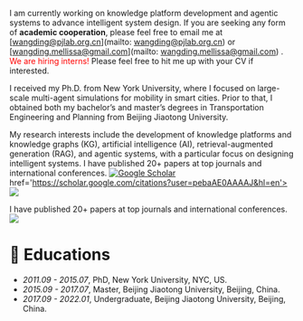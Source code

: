 

I am currently working on knowledge platform development and agentic systems to advance intelligent system design. If you are seeking any form of **academic cooperation**, please feel free to email me at [wangding@pjlab.org.cn](mailto: wangding@pjlab.org.cn) or [wangding.mellissa@gmail.com](mailto: wangding.mellissa@gmail.com) . <span style="color:red">We are hiring interns! </span> Please feel free to hit me up with your CV if interested.

I received my Ph.D. from New York University, where I focused on large-scale multi-agent simulations for mobility in smart cities. Prior to that, I obtained both my bachelor’s and master’s degrees in Transportation Engineering and Planning from Beijing Jiaotong University. 

My research interests include the development of knowledge platforms and knowledge graphs (KG), artificial intelligence (AI), retrieval-augmented generation (RAG), and agentic systems, with a particular focus on designing intelligent systems. I have published 20+ papers at top journals and international conferences.  [![Google Scholar](https://img.shields.io/badge/Google_Scholar-View_Profile-blue?logo=Google-Scholar&style=flat)](https://scholar.google.com/citations?user=pebaAE0AAAAJ&hl=en) 
href='https://scholar.google.com/citations?user=pebaAE0AAAAJ&hl=en'><img src="https://img.shields.io/endpoint?logo=Google%20Scholar&url=https%3A%2F%2Fcdn.jsdelivr.net%2Fgh%2FRayeRen%2Frayeren.github.io@google-scholar-stats%2Fgs_data_shieldsio.json&labelColor=f6f6f6&color=9cf&style=flat&label=citations">

I have published 20+ papers at top journals and international conferences. <a href='https://scholar.google.com/citations?user=pebaAE0AAAAJ&hl=en'><img src="https://img.shields.io/endpoint?logo=Google%20Scholar&url=https%3A%2F%2Fcdn.jsdelivr.net%2Fgh%2FRayeRen%2Frayeren.github.io@google-scholar-stats%2Fgs_data_shieldsio.json&labelColor=f6f6f6&color=9cf&style=flat&label=citations"></a> 


# 📖 Educations
- *2011.09 - 2015.07*, PhD, New York University, NYC, US.
- *2015.09 - 2017.07*, Master, Beijing Jiaotong University, Beijing, China.
- *2017.09 - 2022.01*, Undergraduate, Beijing Jiaotong University, Beijing, China.

<!-- 
To promote the communication among the Chinese ML & NLP community, we (along with other 11 young scholars worldwide) founded the [MLNLP community](https://space.bilibili.com/168887299) in 2021. I am honored to be one of the chairs of the MLNLP committee.
-->
